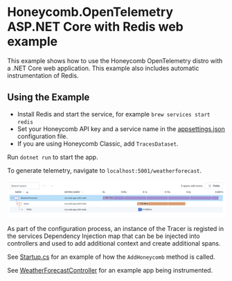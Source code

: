 # Honeycomb.OpenTelemetry ASP.NET Core with Redis web example

This example shows how to use the Honeycomb OpenTelemetry distro with a .NET Core web application.
This example also includes automatic instrumentation of Redis.

## Using the Example

- Install Redis and start the service, for example `brew services start redis`
- Set your Honeycomb API key and a service name in the [appsettings.json](appsettings.json) configuration file.
- If you are using Honeycomb Classic, add `TracesDataset`.

Run `dotnet run` to start the app.

To generate telemetry, navigate to `localhost:5001/weatherforecast`.

![my-web-app-with-redis](./my-web-app-with-redis.png)

As part of the configuration process, an instance of the Tracer is registed in the services Dependency Injection map that can be be injected into controllers and used to add additional context and create additional spans.

See [Startup.cs](Startup.cs) for an example of how the `AddHoneycomb` method is called.

See [WeatherForecastController](Controllers/WeatherForecastController.cs) for an example app being instrumented.
